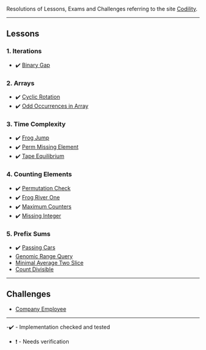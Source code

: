 Resolutions of Lessons, Exams and Challenges referring to the site [Codility](https://app.codility.com/programmers/).

---

## Lessons

### 1. Iterations

- ✔️ [Binary Gap](https://github.com/Sorackb/JSCodility/tree/master/Lessons/1.%20Iterations/Binary%20Gap)

### 2. Arrays

- ✔️ [Cyclic Rotation](https://github.com/Sorackb/JSCodility/tree/master/Lessons/2.%20Arrays/Cyclic%20Rotation)
- ✔️ [Odd Occurrences in Array](https://github.com/Sorackb/JSCodility/tree/master/Lessons/2.%20Arrays/Odd%20Occurrences%20in%20Array)

### 3. Time Complexity

- ✔️ [Frog Jump](https://github.com/Sorackb/JSCodility/tree/master/Lessons/3.%20Time%20Complexity/Frog%20Jump)
- ✔️ [Perm Missing Element](https://github.com/Sorackb/JSCodility/tree/master/Lessons/3.%20Time%20Complexity/Perm%20Missing%20Element)
- ✔️ [Tape Equilibrium](https://github.com/Sorackb/JSCodility/tree/master/Lessons/3.%20Time%20Complexity/Tape%20Equilibrium)

### 4. Counting Elements

- ✔️ [Permutation Check](https://github.com/Sorackb/JSCodility/tree/master/Lessons/4.%20Counting%20Elements/Permutation%20Check)
- ✔️ [Frog River One](https://github.com/Sorackb/JSCodility/tree/master/Lessons/4.%20Counting%20Elements/Frog%20River%20One)
- ✔️ [Maximum Counters](https://github.com/Sorackb/JSCodility/tree/master/Lessons/4.%20Counting%20Elements/Maximum%20Counters)
- ✔️ [Missing Integer](https://github.com/Sorackb/JSCodility/tree/master/Lessons/4.%20Counting%20Elements/Missing%20Integer)

### 5. Prefix Sums

- ✔️ [Passing Cars](https://github.com/Sorackb/jscodility/tree/master/Lessons/5.%20Prefix%20Sums/Passing%20Cars)
- [Genomic Range Query](https://github.com/Sorackb/jscodility/tree/master/Lessons/5.%20Prefix%20Sums/Genomic%20Range%Query)
- [Minimal Average Two Slice](https://github.com/Sorackb/jscodility/tree/master/Lessons/5.%20Prefix%20Sums/Minimal%20Average%20Two%20Slice)
- [Count Divisible](https://github.com/Sorackb/jscodility/tree/master/Lessons/5.%20Prefix%20Sums/Count%20Divisible)

---

## Challenges

- [Company Employee](https://github.com/Sorackb/JSCodility/tree/master/Challenges/1.%20Company%20Employee)

---

-️✔️  - Implementation checked and tested
- ❗️ - Needs verification